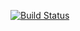 [![Build Status](https://travis-ci.org/recursively/travis_learn.svg?branch=master)](https://travis-ci.org/recursively/travis_learn)
